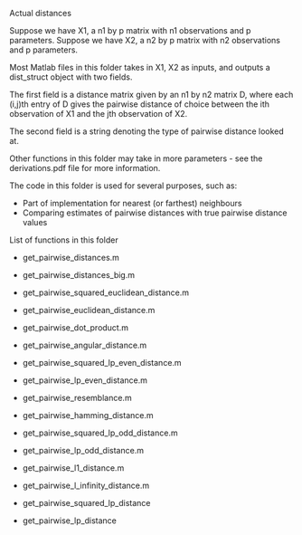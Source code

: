 Actual distances

Suppose we have X1, a n1 by p matrix with n1 observations and p parameters.
Suppose we have X2, a n2 by p matrix with n2 observations and p parameters.

Most Matlab files in this folder takes in X1, X2 as inputs, and outputs a dist_struct object with two fields. 

The first field is a distance matrix given by an n1 by n2 matrix D, where each (i,j)th entry of D gives the pairwise distance of choice between the ith observation of X1 and the jth observation of X2.

The second field is a string denoting the type of pairwise distance looked at.

Other functions in this folder may take in more parameters - see the derivations.pdf file for more information.


The code in this folder is used for several purposes, such as:
  - Part of implementation for nearest (or farthest) neighbours 
  - Comparing estimates of pairwise distances with true pairwise distance values


List of functions in this folder

  - get_pairwise_distances.m  
  - get_pairwise_distances_big.m

  - get_pairwise_squared_euclidean_distance.m
  - get_pairwise_euclidean_distance.m
  - get_pairwise_dot_product.m
  - get_pairwise_angular_distance.m
  - get_pairwise_squared_lp_even_distance.m
  - get_pairwise_lp_even_distance.m
  - get_pairwise_resemblance.m
  - get_pairwise_hamming_distance.m
  - get_pairwise_squared_lp_odd_distance.m
  - get_pairwise_lp_odd_distance.m
  - get_pairwise_l1_distance.m
  - get_pairwise_l_infinity_distance.m
  - get_pairwise_squared_lp_distance
  - get_pairwise_lp_distance


